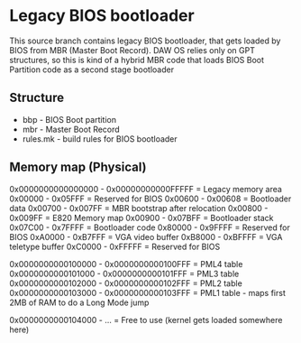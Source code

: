 Legacy BIOS bootloader
======================

This source branch contains legacy BIOS bootloader, that gets loaded by BIOS from MBR (Master Boot Record).
DAW OS relies only on GPT structures, so this is kind of a hybrid MBR code that loads BIOS Boot Partition code as a second
stage bootloader

Structure
---------

* bbp - BIOS Boot partition
* mbr - Master Boot Record
* rules.mk - build rules for BIOS bootloader

Memory map (Physical)
---------------------

0x0000000000000000 - 0x00000000000FFFFF = Legacy memory area
           0x00000 -            0x05FFF = Reserved for BIOS
           0x00600 -            0x00608 = Bootloader data
           0x00700 -            0x007FF = MBR bootstrap after relocation
           0x00800 -            0x009FF = E820 Memory map
           0x00900 -            0x07BFF = Bootloader stack
           0x07C00 -            0x7FFFF = Bootloader code
           0x80000 -            0x9FFFF = Reserved for BIOS
           0xA0000 -            0xB7FFF = VGA video buffer
           0xB8000 -            0xBFFFF = VGA teletype buffer
           0xC0000 -            0xFFFFF = Reserved for BIOS

0x0000000000100000 - 0x0000000000100FFF = PML4 table
0x0000000000101000 - 0x0000000000101FFF = PML3 table
0x0000000000102000 - 0x0000000000102FFF = PML2 table
0x0000000000103000 - 0x0000000000103FFF = PML1 table - maps first 2MB of RAM to do a Long Mode jump

0x0000000000104000 - ...                = Free to use (kernel gets loaded somewhere here)